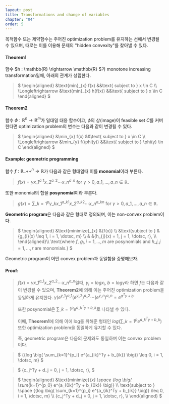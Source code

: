 ```yaml
---
layout: post
title: Transformations and change of variables
chapter: "04"
order: 5
---
```


<script type="text/x-mathjax-config">
MathJax.Hub.Config({
    displayAlign: "center"
});
</script>

목적함수 또는 제약함수는 주어진 optimization problem를 유지하는 선에서 변경될 수 있으며, 때로는 이를 이용해 문제의 "hidden convexity"를 찾아낼 수 있다.

#### Theorem1
함수 $h : \mathbb{R} \rightarrow \mathbb{R} $가 monotone increasing transformation일때, 아래의 관계가 성립한다.

>$
>\begin{aligned}
>&\text{min}\_{x} f(x) &&\text{ subject to } x \in C \\\\
>\Longleftrightarrow &\text{min}\_{x} h(f(x)) &&\text{ subject to } x \in C
>\end{aligned}
>$

#### Theorem2
함수 $\phi: \mathbb{R}^{n} \rightarrow \mathbb{R}^{m}$가 일대일 대응 함수이고, $\phi$의 상(image)이 feasible set $C$를 커버한다면 optimization problem의 변수는 다음과 같이 변경될 수 있다.   

>$
>\begin{aligned}
>&\min\_{x} f(x) &&\text{ subject to } x \in C \\\\ 
>\Longleftrightarrow &\min\_{y} f(\phi(y)) &&\text{ subject to } \phi(y) \in C
>\end{aligned}
>$

#### Example: geometric programming

함수 $f: \mathbb{R}\_{++}^n \rightarrow \mathbb{R}$가 다음과 같은 형태일때 이를 **monomial**이라 부른다.
> $f(x) = \gamma x\_1^{a\_1} x\_2^{a\_2} \dotsb x\_n^{a\_n} \text{ for } \gamma > 0, a\_1, \dotsc, a\_n \in \mathbb{R}.$

또한 monomial의 합을 **posynomial**이라 부른다.
> $g(x) = \sum\_{k=1}^p \gamma\_{k} x\_1^{a\_{k1}} x\_2^{a\_{k2}} \dotsb x\_n^{a\_{kn}} \text{ for } \gamma > 0, a\_1, \dotsc, a\_n \in \mathbb{R}.$

**Geometric program**은 다음과 같은 형태로 정의되며, 이는 non-convex problem이다.
>$
>\begin{aligned}
>    &\text{minimize}\_{x} &{f(x)} \\\\
>    &\text{subject to } &{g_{i}(x) \leq 1, i = 1, \dotsc, m} \\\\
>    & &{h_{j}(x) = 1, j = 1, \dotsc, r}, \\\\
>\end{aligned}\\\\
>    \text{where $f$, $g_i, i=1, \dotsc, m$ are posynomials and $h\_j, j=1, \dotsc, r$ are monomials.}
>$

Geometric program이 어떤 convex problem과 동일함을 증명해보자.

#### Proof:
>$f(x) = \gamma x\_1^{a\_1} x\_2^{a\_2} \dotsb x\_n^{a\_n}$일때, $y_i = logx_i$, $b=log \gamma$라 하면 $f$는 다음과 같이 변경될 수 있으며, **Theorem2**에 의해 이는 주어진 optimization problem을 동일하게 유지한다.
>$\gamma (e^{y\_1})^{a\_1} (e^{y\_2})^{a\_2} \dotsb (e^{y\_n})^{a\_n} = e^{a^Ty + b}$
>
>또한 posynomial은 $\sum\_{k=1}^{p} e^{a\_{k}^Ty + b\_{k}}$로 나타낼 수 있다.
>
>이때, **Theorem1**에 의해 이에 log를 취해준 형태인 $log \big( \sum\_{k=1}^{p} e^{a\_{k}^Ty + b\_{k}} \big)$ 또한 optimization problem을 동일하게 유지할 수 있다.
>
>즉, geometric program은 다음의 문제와도 동일하며 이는 convex problem이다.
>
<!-- >$
>\begin{aligned}
>    &\text{minimize}\_{x} & {log \big( \sum_{k=1}^{p\_0} e^{a\_{0k}^Ty + b\_{0k}} \big)} \\\\
>    &\text{subject to } &{{log \big( \sum\_{k=1}^{p\_i} e^{a\_{ik}^Ty + b\_{ik}} \big)} \leq 0, i = 1, \dotsc, m} \\\\
>    & &{c\_j^Ty + d\_j = 0, j = 1, \dotsc, r}, \\\\
>\end{aligned}\\\\
>$ -->

> $
> {{log \big( \sum\_{k=1}^{p\_i} e^{a\_{ik}^Ty + b\_{ik}} \big)} \leq 0, i = 1, \dotsc, m}
> $

> $
>  {c\_j^Ty + d\_j = 0, j = 1, \dotsc, r},
> $


>$
>\begin{aligned}
>    &\text{minimize}_{x} \space {log \big( \sum_{k=1}^{p\_0} e^{a\_{0k}^Ty + b\_{0k}} \big)} \\\\
>  \text{subject to } \space {{log \big( \sum\_{k=1}^{p\_i} e^{a\_{ik}^Ty + b\_{ik}} \big)} \leq 0, i = 1, \dotsc, m} \\\\
>  {c\_j^Ty + d\_j = 0, j = 1, \dotsc, r}, \\\\
>\end{aligned}
>$

<!-- >$
>\begin{aligned}
>    &\text{minimize}\_{x} & {log \big( \sum_{k=1}^{p\_0} e^{a\_{0k}^Ty + b\_{0k}} \big)} \\\\
>    &\text{subject to } &{{log \big( \sum\_{k=1}^{p\_i} e^{a\_{ik}^Ty + b\_{ik}} \big)} \leq 0, i = 1, \dotsc, m} \\\\
>    & &{c\_j^Ty + d\_j = 0, j = 1, \dotsc, r}, \\\\
>\end{aligned}\\\\
>$ -->